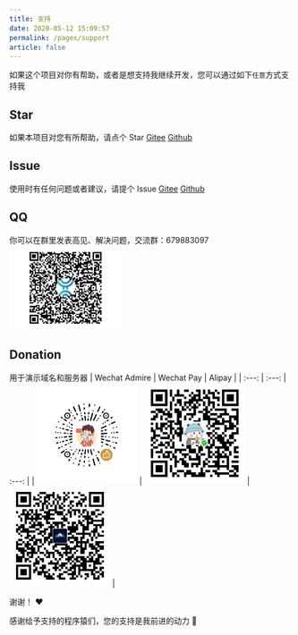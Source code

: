 ```yaml
---
title: 支持
date: 2020-05-12 15:09:57
permalink: /pages/support
article: false
---
```


如果这个项目对你有帮助，或者是想支持我继续开发，您可以通过如下`任意`方式支持我

## Star
如果本项目对您有所帮助，请点个 Star
[Gitee](https://gitee.com/skyselang/yylAdmin)
[Github](https://github.com/skyselang/yylAdmin)

## Issue
使用时有任何问题或者建议，请提个 Issue 
[Gitee](https://gitee.com/skyselang/yylAdmin/issues)
[Github](https://github.com/skyselang/yylAdmin/issues)

## QQ
你可以在群里发表高见、解决问题，交流群：679883097  
<img src="/img/support/qq-qrcode01.png" alt="群号: 679883097" class="no-zoom" style="width:200px;">

## Donation
用于演示域名和服务器
| Wechat Admire | Wechat Pay | Alipay |
| :---: | :---: | :---: |
| <img src="/img/support/jz-wxzs.jpg" alt="Wechat Admire" width=180> | <img src="/img/support/jz-wx.jpg" alt="Wechat Pay QRcode" width=180> | <img src="/img/support/jz-zfb.jpg" alt="Alipay QRcode" width=180> |

谢谢！ :heart:

感谢给予支持的程序猿们，您的支持是我前进的动力 🎉
